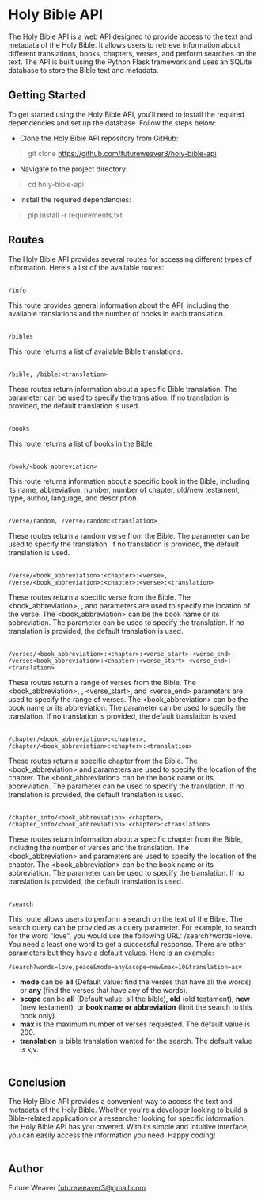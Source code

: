 # Holy Bible API

The Holy Bible API is a web API designed to provide access to the text and metadata of the Holy Bible. It allows users to retrieve information about different translations, books, chapters, verses, and perform searches on the text. The API is built using the Python Flask framework and uses an SQLite database to store the Bible text and metadata.

## Getting Started

To get started using the Holy Bible API, you'll need to install the required dependencies and set up the database. Follow the steps below:

- Clone the Holy Bible API repository from GitHub:

> git clone https://github.com/futureweaver3/holy-bible-api

- Navigate to the project directory:

> cd holy-bible-api

- Install the required dependencies:

> pip install -r requirements.txt

## Routes

The Holy Bible API provides several routes for accessing different types of information. Here's a list of the available routes:<br /><br />

```
/info
```

This route provides general information about the API, including the available translations and the number of books in each translation.<br /><br />

```
/bibles
```

This route returns a list of available Bible translations.<br /><br />

```
/bible, /bible:<translation>
```

These routes return information about a specific Bible translation. The <translation> parameter can be used to specify the translation. If no translation is provided, the default translation is used.<br /><br />

```
/books
```

This route returns a list of books in the Bible.<br /><br />

```
/book/<book_abbreviation>
```

This route returns information about a specific book in the Bible, including its name, abbreviation, number, number of chapter, old/new testament, type, author, language, and description.<br /><br />

```
/verse/random, /verse/random:<translation>
```

These routes return a random verse from the Bible. The <translation> parameter can be used to specify the translation. If no translation is provided, the default translation is used.<br /><br />

```
/verse/<book_abbreviation>:<chapter>:<verse>,
/verse/<book_abbreviation>:<chapter>:<verse>:<translation>
```

These routes return a specific verse from the Bible. The <book_abbreviation>, <chapter>, and <verse> parameters are used to specify the location of the verse. The <book_abbreviation> can be the book name or its abbreviation. The <translation> parameter can be used to specify the translation. If no translation is provided, the default translation is used.<br /><br />

```
/verses/<book_abbreviation>:<chapter>:<verse_start>-<verse_end>,
/verses<book_abbreviation>:<chapter>:<verse_start>-<verse_end>:<translation>
```

These routes return a range of verses from the Bible. The <book_abbreviation>, <chapter>, <verse_start>, and <verse_end> parameters are used to specify the range of verses. The <book_abbreviation> can be the book name or its abbreviation. The <translation> parameter can be used to specify the translation. If no translation is provided, the default translation is used.<br /><br />

```
/chapter/<book_abbreviation>:<chapter>,
/chapter/<book_abbreviation>:<chapter>:<translation>
```

These routes return a specific chapter from the Bible. The <book_abbreviation> and <chapter> parameters are used to specify the location of the chapter. The <book_abbreviation> can be the book name or its abbreviation. The <translation> parameter can be used to specify the translation. If no translation is provided, the default translation is used.<br /><br />

```
/chapter_info/<book_abbreviation>:<chapter>,
/chapter_info/<book_abbreviation>:<chapter>:<translation>
```

These routes return information about a specific chapter from the Bible, including the number of verses and the translation. The <book_abbreviation> and <chapter> parameters are used to specify the location of the chapter. The <book_abbreviation> can be the book name or its abbreviation. The <translation> parameter can be used to specify the translation. If no translation is provided, the default translation is used.<br /><br />

```
/search
```

This route allows users to perform a search on the text of the Bible. The search query can be provided as a query parameter. For example, to search for the word "love", you would use the following URL: /search?words=love. You need a least one word to get a successful response. There are other parameters but they have a default values. Here is an example:

```
/search?words=love,peace&mode=any&scope=new&max=10&translation=asv
```

- **mode** can be **all** (Default value: find the verses that have all the words) or **any** (find the verses that have any of the words).
- **scope** can be **all** (Default value: all the bible), **old** (old testament), **new** (new testament), or **book name or abbreviation** (limit the search to this book only).
- **max** is the maximum number of verses requested. The default value is 200.
- **translation** is bible translation wanted for the search. The default value is kjv.<br /><br />

## Conclusion

The Holy Bible API provides a convenient way to access the text and metadata of the Holy Bible. Whether you're a developer looking to build a Bible-related application or a researcher looking for specific information, the Holy Bible API has you covered. With its simple and intuitive interface, you can easily access the information you need. Happy coding!<br /><br />

## Author

Future Weaver [futureweaver3@gmail.com](mailto:futureweaver3@gmail.com)
